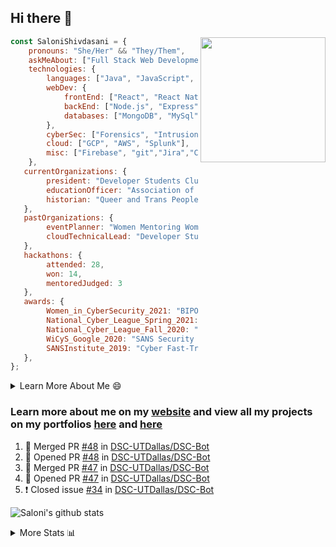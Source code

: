 ## Hi there 👋

<img align='right' src="https://storage.googleapis.com/saloni-shivdasani-resume/Saloni.png" width="200">

```javascript
const SaloniShivdasani = {
    pronouns: "She/Her" && "They/Them",
    askMeAbout: ["Full Stack Web Development", "Cloud Computing", "Cyber Security"],
    technologies: {
        languages: ["Java", "JavaScript", "SQL", "Python", "C++", "BASH", "R"],
        webDev: {
            frontEnd: ["React", "React Native", "Electron"],
            backEnd: ["Node.js", "Express", "Flask"],
            databases: ["MongoDB", "MySql"],
        },
        cyberSec: ["Forensics", "Intrusion Detection", "Security Operations", "Network and Application Penetration Testing"],
        cloud: ["GCP", "AWS", "Splunk"],
        misc: ["Firebase", "git","Jira","Confluence"]
    },
   currentOrganizations: {
        president: "Developer Students Club, UTD",
        educationOfficer: "Association of Computer Machinery, UTD",
        historian: "Queer and Trans People of Color, UTD",
   },
   pastOrganizations: {
        eventPlanner: "Women Mentoring Women in Engineering, UTD",
        cloudTechnicalLead: "Developer Students Club, UTD",
   },
   hackathons: {
        attended: 28,
        won: 14,
        mentoredJudged: 3
   },
   awards: {
        Women_in_CyberSecurity_2021: "BIPOC Fellowship Award",
        National_Cyber_League_Spring_2021: "Gold Bracket Competitor - Top 15% nationally",
        National_Cyber_League_Fall_2020: "Gold Bracket Competitor - Top 15% nationally",
        WiCyS_Google_2020: "SANS Security Training Scholarship",
        SANSInstitute_2019: "Cyber Fast-Track Game Quarter-Finalist",
   },
};
```

<!--START_SECTION:table-->
<details>

<summary>Learn More About Me 😄 </summary>

I am a senior at The University of Texas at Dallas, and I am currently majoring in Software Engineering with a concentration in Information Assurance. I am interested and have experience in full stack development, cloud computing, and cybersecurity. I hope to find opportunities where I can gain exposure to algorithm and project design. My ultimate aim is to develop futuristic products for users because I am inspired by the impact of computing on society.

I have experience in full stack web development through my participation and awards in hackathons where I have learnt and used React, Node.js, Express, MongoDB, Flask, NLTK, and React Native along with GIT, GCP, and Firebase. Last semester, I was also responsible for backend development for a project at a local NGO where I created a REST API using Node.js, Express, MongoDB and SQL and hosted it on servers using GCP. 

From my coursework and local competitions, I have skills in algorithms and data structures in Java, database management using SQL and machine learning using Python and R. I have also been a quarter-finalist in a national cybersecurity completion hosted by the SANS institute.

I am also actively involved in campus organization where I am the cloud technical lead for Developer Student Club, Mentor and Education Officer for Association of Computing Machinery, event planner for Women Mentoring Women in Engineering and IT Committee member for IEEE.

</details>

<!--END_SECTION:table-->

### Learn more about me on my [website](https://www.saloni-shivdasani.codes) and view all my projects on my portfolios [here](https://www.saloni-shivdasani.codes/projects) and  [here](http://devpost.com/SaloniS)

<!--START_SECTION:activity-->
1. 🎉 Merged PR [#48](https://github.com/DSC-UTDallas/DSC-Bot/pull/48) in [DSC-UTDallas/DSC-Bot](https://github.com/DSC-UTDallas/DSC-Bot)
2. 💪 Opened PR [#48](https://github.com/DSC-UTDallas/DSC-Bot/pull/48) in [DSC-UTDallas/DSC-Bot](https://github.com/DSC-UTDallas/DSC-Bot)
3. 🎉 Merged PR [#47](https://github.com/DSC-UTDallas/DSC-Bot/pull/47) in [DSC-UTDallas/DSC-Bot](https://github.com/DSC-UTDallas/DSC-Bot)
4. 💪 Opened PR [#47](https://github.com/DSC-UTDallas/DSC-Bot/pull/47) in [DSC-UTDallas/DSC-Bot](https://github.com/DSC-UTDallas/DSC-Bot)
5. ❗️ Closed issue [#34](https://github.com/DSC-UTDallas/DSC-Bot/issues/34) in [DSC-UTDallas/DSC-Bot](https://github.com/DSC-UTDallas/DSC-Bot)
<!--END_SECTION:activity-->

![Saloni's github stats](https://github-readme-stats.vercel.app/api?username=SaloniSS)

<!--START_SECTION:table-->
<details>

<summary>More Stats 📊 </summary>

<!--START_SECTION:waka-->
![Lines of code](https://img.shields.io/badge/From%20Hello%20World%20I%27ve%20Written-1.3%20million%20lines%20of%20code-blue)

**🐱 My GitHub Data** 

> 🏆 379 Contributions in the Year 2021
 > 
> 📦 590.5 kB Used in GitHub's Storage 
 > 
> 💼 Opted to Hire
 > 
> 📜 28 Public Repositories 
 > 
> 🔑 21 Private Repositories  
 > 
**I'm a Night 🦉** 

```text
🌞 Morning    73 commits     ███░░░░░░░░░░░░░░░░░░░░░░   14.43% 
🌆 Daytime    141 commits    ███████░░░░░░░░░░░░░░░░░░   27.87% 
🌃 Evening    209 commits    ██████████░░░░░░░░░░░░░░░   41.3% 
🌙 Night      83 commits     ████░░░░░░░░░░░░░░░░░░░░░   16.4%

```
📅 **I'm Most Productive on Sunday** 

```text
Monday       104 commits    █████░░░░░░░░░░░░░░░░░░░░   20.55% 
Tuesday      83 commits     ████░░░░░░░░░░░░░░░░░░░░░   16.4% 
Wednesday    35 commits     █░░░░░░░░░░░░░░░░░░░░░░░░   6.92% 
Thursday     8 commits      ░░░░░░░░░░░░░░░░░░░░░░░░░   1.58% 
Friday       25 commits     █░░░░░░░░░░░░░░░░░░░░░░░░   4.94% 
Saturday     113 commits    █████░░░░░░░░░░░░░░░░░░░░   22.33% 
Sunday       138 commits    ██████░░░░░░░░░░░░░░░░░░░   27.27%

```


📊 **This Week I Spent My Time On** 

```text
⌚︎ Time Zone: America/Chicago

💬 Programming Languages: 
JavaScript               1 hr 49 mins        █████████░░░░░░░░░░░░░░░░   36.63% 
Other                    1 hr 17 mins        ██████░░░░░░░░░░░░░░░░░░░   25.74% 
Dart                     58 mins             █████░░░░░░░░░░░░░░░░░░░░   19.55% 
TypeScript               26 mins             ██░░░░░░░░░░░░░░░░░░░░░░░   8.95% 
HTML                     22 mins             █░░░░░░░░░░░░░░░░░░░░░░░░   7.47%

```

**I Mostly Code in JavaScript** 

```text
JavaScript               23 repos            ███████████░░░░░░░░░░░░░░   46.0% 
Java                     7 repos             ███░░░░░░░░░░░░░░░░░░░░░░   14.0% 
Python                   7 repos             ███░░░░░░░░░░░░░░░░░░░░░░   14.0% 
CSS                      3 repos             █░░░░░░░░░░░░░░░░░░░░░░░░   6.0% 
TypeScript               3 repos             █░░░░░░░░░░░░░░░░░░░░░░░░   6.0%

```



 Last Updated on 02/10/2021
<!--END_SECTION:waka-->

<!--END_SECTION:table-->

<!--
**SaloniSS/SaloniSS** is a ✨ _special_ ✨ repository because its `README.md` (this file) appears on your GitHub profile.

Here are some ideas to get you started:

- 🔭 I’m currently working on ...
- 🌱 I’m currently learning ...
- 👯 I’m looking to collaborate on ...
- 🤔 I’m looking for help with ...
- 💬 Ask me about ...
- 📫 How to reach me: ...
- 😄 Pronouns: ...
- ⚡ Fun fact: ...
-->
